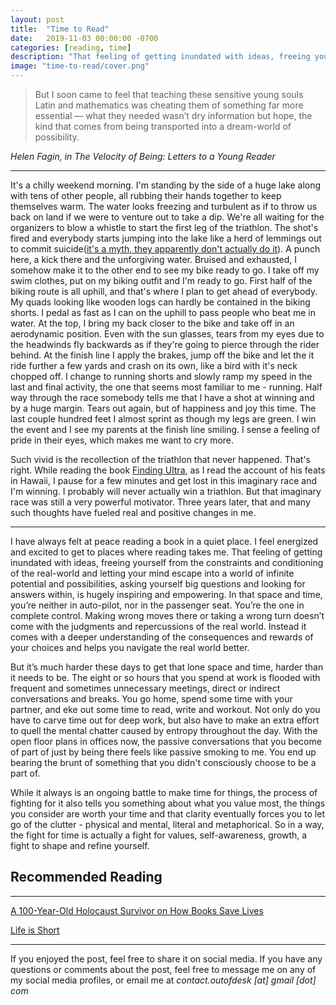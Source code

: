 ```yaml
---
layout: post
title:  "Time to Read"
date:   2019-11-03 00:00:00 -0700
categories: [reading, time]
description: "That feeling of getting inundated with ideas, freeing yourself from the constraints and conditioning of the real-world and letting your mind escape into a world of infinite potential and possibilities, asking yourself big questions and looking for answers within, is hugely inspiring and empowering."
image: "time-to-read/cover.png"
---
```

<blockquote>
But I soon came to feel that teaching these sensitive young souls Latin and mathematics was cheating them of something far more essential — what they needed wasn’t dry information but hope, the kind that comes from being transported into a dream-world of possibility.
</blockquote>
<cite>Helen Fagin, in The Velocity of Being: Letters to a Young Reader</cite>

*****

It's a chilly weekend morning. I'm standing by the side of a huge lake along with tens of other people, all rubbing their hands together to keep themselves warm. The water looks freezing and turbulent as if to throw us back on land if we were to venture out to take a dip. We're all waiting for the organizers to blow a whistle to start the first leg of the triathlon. The shot's fired and everybody starts jumping into the lake like a herd of lemmings out to commit suicide([it's a myth, they apparently don't actually do it](http://www.animalplanet.com/wild-animals/do-lemmings-commit-suicide/)). A punch here, a kick there and the unforgiving water. Bruised and exhausted, I somehow make it to the other end to see my bike ready to go. I take off my swim clothes, put on my biking outfit and I'm ready to go. First half of the biking route is all uphill, and that's where I plan to get ahead of everybody. My quads looking like wooden logs can hardly be contained in the biking shorts. I pedal as fast as I can on the uphill to pass people who beat me in water. At the top, I bring my back closer to the bike and take off in an aerodynamic position. Even with the sun glasses, tears from my eyes due to the headwinds fly backwards as if they're going to pierce through the rider behind. At the finish line I apply the brakes, jump off the bike and let the it ride further a few yards and crash on its own, like a bird with it's neck chopped off. I change to running shorts and slowly ramp my speed in the last and final activity, the one that seems most familiar to me - running. Half way through the race somebody tells me that I have a shot at winning and by a huge margin. Tears out again, but of happiness and joy this time. The last couple hundred feet I almost sprint as though my legs are green. I win the event and I see my parents at the finish line smiling. I sense a feeling of pride in their eyes, which makes me want to cry more.

Such vivid is the recollection of the triathlon that never happened. That's right. While reading the book [Finding Ultra](https://www.richroll.com/finding-ultra/), as I read the account of his feats in Hawaii, I pause for a few minutes and get lost in this imaginary race and I'm winning. I probably will never actually win a triathlon. But that imaginary race was still a very powerful motivator. Three years later, that and many such thoughts have fueled real and positive changes in me.

****

I have always felt at peace reading a book in a quiet place. I feel energized and excited to get to places where reading takes me. That feeling of getting inundated with ideas, freeing yourself from the constraints and conditioning of the real-world and letting your mind escape into a world of infinite potential and possibilities, asking yourself big questions and looking for answers within, is hugely inspiring and empowering. In that space and time, you’re neither in auto-pilot, nor in the passenger seat. You’re the one in complete control. Making wrong moves there or taking a wrong turn doesn’t come with the judgments and repercussions of the real world. Instead it comes with a deeper understanding of the consequences and rewards of your choices and helps you navigate the real world better.

But it’s much harder these days to get that lone space and time, harder than it needs to be. The eight or so hours that you spend at work is flooded with frequent and sometimes unnecessary meetings, direct or indirect conversations and breaks. You go home, spend some time with your partner, and eke out some time to read, write and workout. Not only do you have to carve time out for deep work, but also have to make an extra effort to quell the mental chatter caused by entropy throughout the day. With the open floor plans in offices now, the passive conversations that you become of part of just by being there feels like passive smoking to me. You end up bearing the brunt of something that you didn't consciously choose to be a part of.

While it always is an ongoing battle to make time for things, the process of fighting for it also tells you something about what you value most, the things you consider are worth your time and that clarity eventually forces you to let go of the clutter - physical and mental, literal and metaphorical. So in a way, the fight for time is actually a fight for values, self-awareness, growth, a fight to shape and refine yourself.

## Recommended Reading
-----

[A 100-Year-Old Holocaust Survivor on How Books Save Lives](https://www.brainpickings.org/2018/12/18/a-velocity-of-being-helen-fagin/)

[Life is Short](http://www.paulgraham.com/vb.html)

*****

If you enjoyed the post, feel free to share it on social media. If you have any questions or comments about the post, feel free to message me on any of my social media profiles, or email me at *contact.outofdesk [at] gmail [dot] com*
